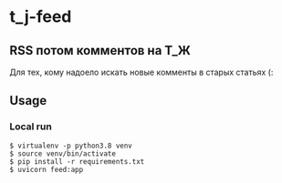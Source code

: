 # t_j-feed
RSS потом комментов на Т_Ж
---

Для тех, кому надоело искать новые комменты в старых статьях (: 

## Usage



### Local run

```shell
$ virtualenv -p python3.8 venv
$ source venv/bin/activate
$ pip install -r requirements.txt
$ uvicorn feed:app
```